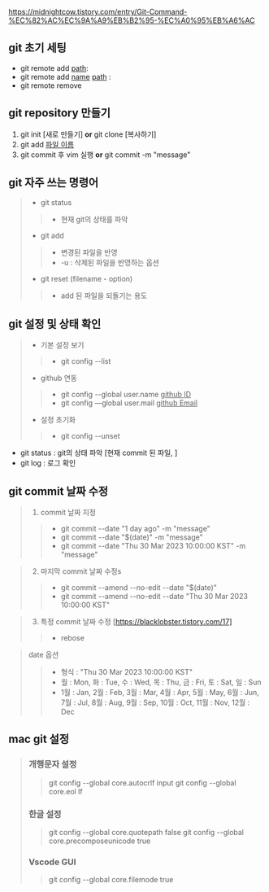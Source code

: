 https://midnightcow.tistory.com/entry/Git-Command-%EC%82%AC%EC%9A%A9%EB%B2%95-%EC%A0%95%EB%A6%AC


## git 초기 세팅
- git remote add  <u>path</u>: 
- git remote add  <u>name</u> <u>path</u> :
- git remote remove 

## git repository 만들기
1. git init [새로 만들기] **or** git clone [복사하기]
2. git add <u>파일 이름</u>
3. git commit 후 vim 실행 **or** git commit -m "message"

## git 자주 쓰는 명령어
> - git status
>> - 현재 git의 상태를 파악
> - git add
>> - 변경된 파일을 반영
>> - -u : 삭제된 파일을 반영하는 옵션
> - git reset (filename - option)
>> - add 된 파일을 되돌기는 용도

## git 설정 및 상태 확인
> - 기본 설정 보기
>> - git config --list  
> - github 연동
>> - git config --global user.name <u>github ID</u>
>> - git config —global user.mail <u>github Email</u>
> - 설정 초기화
>> - git config --unset <NAME>

- git status : git의 상태 파악 [현재 commit 된 파일, ]
- git log : 로그 확인

## git commit 날짜 수정
> 1. commit 날짜 지정
>> - git commit --date "1 day ago" -m "message"
>> - git commit --date "$(date)" -m "message"
>> - git commit --date "Thu 30 Mar 2023 10:00:00 KST" -m "message"

> 2. 마지막 commit 날짜 수정s
>> - git commit --amend --no-edit --date "$(date)"
>> - git commit --amend --no-edit --date "Thu 30 Mar 2023 10:00:00 KST"

> 3. 특정 commit 날짜 수정 [https://blacklobster.tistory.com/17]
>> - rebose

> date 옵션
>> - 형식 : "Thu 30 Mar 2023 10:00:00 KST"
>> - 월 : Mon, 화 : Tue, 수 : Wed, 목 : Thu, 금 : Fri, 토 : Sat, 일 : Sun
>> - 1월 : Jan, 2월 : Feb, 3월 : Mar, 4월 : Apr, 5월 : May, 6월 : Jun, 7월 : Jul, 8월 : Aug, 9월 : Sep, 10월 : Oct, 11월 : Nov, 12월 : Dec


## mac git 설정
> ### 개행문자 설정
>> git config --global core.autocrlf input
>> git config --global core.eol lf
> ### 한글 설정
>> git config --global core.quotepath false
>> git config --global core.precomposeunicode true
> ### Vscode GUI
>> git config --global core.filemode true